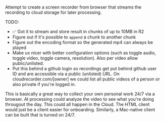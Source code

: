 Attempt to create a screen recorder from browser that streams the recording to cloud storage for later processing.

TODO:

- ✅ Got it to stream and store result in chunks of up to 10MB in R2
- Figure out if it's possible to `append` a chunk to another chunk
- Figure out the encoding format so the generated mp4 can always be played
- Make ux nicer with better configuration options (such as toggle audio, toggle video, toggle camera, resolution). Also per video allow public/unlisted.
- Put this behind a github login so recordings get put behind github user ID and are accessible via a public (unlisted) URL. On cloudrecorder.com/[owner] we could list all public videos of a person or also private if you're logged in.

This is basically a great way to collect your own personal work 24/7 via a browser. AI processing could analyze the video to see what you're doing througout the day. This could all happen in the Cloud. The HTML client would just be a client easier for onboarding. Similarly, a Mac-native client can be built that is turned on 24/7.
